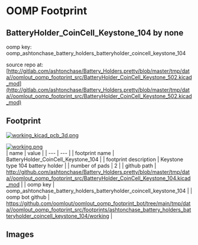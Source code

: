 # OOMP Footprint  
## BatteryHolder_CoinCell_Keystone_104  by none  
  
oomp key: oomp_ashtonchase_battery_holders_batteryholder_coincell_keystone_104  
  
source repo at: [http://gitlab.com/ashtonchase/Battery_Holders.pretty/blob/master/tmp/data//oomlout_oomp_footprint_src/BatteryHolder_CoinCell_Keystone_502.kicad_mod](http://gitlab.com/ashtonchase/Battery_Holders.pretty/blob/master/tmp/data//oomlout_oomp_footprint_src/BatteryHolder_CoinCell_Keystone_502.kicad_mod)  
## Footprint  
  
[![working_kicad_pcb_3d.png](working_kicad_pcb_3d_600.png)](working_kicad_pcb_3d.png)  
  
[![working.png](working_600.png)](working.png)  
| name | value | 
| --- | --- | 
| footprint name | BatteryHolder_CoinCell_Keystone_104 | 
| footprint description | Keystone type 104 battery holder | 
| number of pads | 2 | 
| github path | http://github.com/ashtonchase/Battery_Holders.pretty/blob/master/tmp/data//oomlout_oomp_footprint_src/BatteryHolder_CoinCell_Keystone_104.kicad_mod | 
| oomp key | oomp_ashtonchase_battery_holders_batteryholder_coincell_keystone_104 | 
| oomp bot github | https://github.com/oomlout/oomlout_oomp_footprint_bot/tree/main/tmp/data//oomlout_oomp_footprint_src/footprints/ashtonchase_battery_holders_batteryholder_coincell_keystone_104/working | 
## Images  
